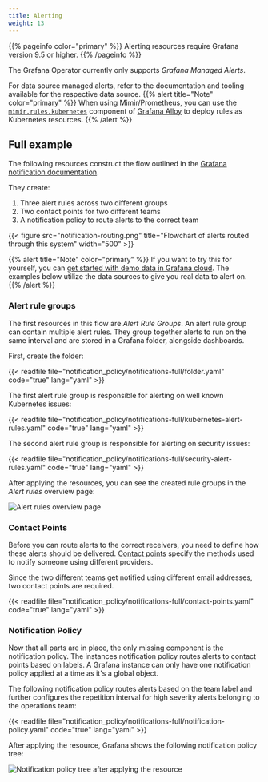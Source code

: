 ```yaml
---
title: Alerting
weight: 13
---
```

{{% pageinfo color="primary" %}}
Alerting resources require Grafana version 9.5 or higher.
{{% /pageinfo %}}

The Grafana Operator currently only supports _Grafana Managed Alerts_.

For data source managed alerts, refer to the documentation and tooling available for the respective data source.
{{% alert title="Note" color="primary" %}}
When using Mimir/Prometheus, you can use the [`mimir.rules.kubernetes`](https://grafana.com/docs/alloy/latest/reference/components/mimir/mimir.rules.kubernetes/) component of [Grafana Alloy](https://grafana.com/docs/alloy/latest/) to deploy rules as Kubernetes resources.
{{% /alert %}}


## Full example

The following resources construct the flow outlined in the [Grafana notification documentation](https://grafana.com/docs/grafana/latest/alerting/fundamentals/notifications/).

They create:
1. Three alert rules across two different groups
2. Two contact points for two different teams
3. A notification policy to route alerts to the correct team

{{< figure src="notification-routing.png" title="Flowchart of alerts routed through this system" width="500" >}}

{{% alert title="Note" color="primary" %}}
If you want to try this for yourself, you can [get started with demo data in Grafana cloud](https://grafana.com/docs/grafana-cloud/get-started/#install-demo-data-sources-and-dashboards).
The examples below utilize the data sources to give you real data to alert on.
{{% /alert %}}

### Alert rule groups

The first resources in this flow are _Alert Rule Groups_.
An alert rule group can contain multiple alert rules.
They group together alerts to run on the same interval and are stored in a Grafana folder, alongside dashboards.

First, create the folder:

{{< readfile file="notification_policy/notifications-full/folder.yaml" code="true" lang="yaml" >}}

The first alert rule group is responsible for alerting on well known Kubernetes issues:

{{< readfile file="notification_policy/notifications-full/kubernetes-alert-rules.yaml" code="true" lang="yaml" >}}

The second alert rule group is responsible for alerting on security issues:

{{< readfile file="notification_policy/notifications-full/security-alert-rules.yaml" code="true" lang="yaml" >}}

After applying the resources, you can see the created rule groups in the _Alert rules_ overview page:

![Alert rules overview page](./overview-page.png)

### Contact Points

Before you can route alerts to the correct receivers, you need to define how these alerts should be delivered.
[Contact points](./contact-point/_index.md) specify the methods used to notify someone using different providers.

Since the two different teams get notified using different email addresses, two contact points are required.

{{< readfile file="notification_policy/notifications-full/contact-points.yaml" code="true" lang="yaml" >}}

### Notification Policy

Now that all parts are in place, the only missing component is the notification policy.
The instances notification policy routes alerts to contact points based on labels.
A Grafana instance can only have one notification policy applied at a time as it's a global object.

The following notification policy routes alerts based on the team label and further configures the repetition interval for high severity alerts belonging to the operations team:

{{< readfile file="notification_policy/notifications-full/notification-policy.yaml" code="true" lang="yaml" >}}

After applying the resource, Grafana shows the following notification policy tree:

![Notification policy tree after applying the resource](./notification-policy-tree.png)
